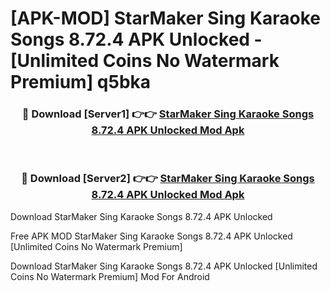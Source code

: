 # [APK-MOD] StarMaker  Sing Karaoke Songs 8.72.4 APK Unlocked - [Unlimited Coins No Watermark Premium] q5bka



<div align="center">
<h3>🔴 Download [Server1] 👉👉 <a href="https://momento.my/?title=StarMaker__Sing_Karaoke_Songs_8.72.4_APK_Unlocked">StarMaker  Sing Karaoke Songs 8.72.4 APK Unlocked Mod Apk</a></h3><br>

<h3>🔴 Download [Server2] 👉👉 <a href="https://momento.my/?title=StarMaker__Sing_Karaoke_Songs_8.72.4_APK_Unlocked">StarMaker  Sing Karaoke Songs 8.72.4 APK Unlocked Mod Apk</a></h3>
</div>



Download StarMaker  Sing Karaoke Songs 8.72.4 APK Unlocked 

Free APK MOD StarMaker  Sing Karaoke Songs 8.72.4 APK Unlocked [Unlimited Coins No Watermark Premium]

Download StarMaker  Sing Karaoke Songs 8.72.4 APK Unlocked [Unlimited Coins No Watermark Premium] Mod For Android

